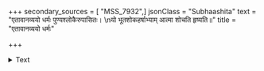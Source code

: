 +++
secondary_sources = [ "MSS_7932",]
jsonClass = "Subhaashita"
text = "एतावानव्ययो धर्मः पुण्यश्लोकैरुपासितः।  \nयो भूतशोकहर्षाभ्याम् आत्मा शोचति हृष्यति॥"
title = "एतावानव्ययो धर्मः"

+++

<details><summary>Text</summary>

एतावानव्ययो धर्मः पुण्यश्लोकैरुपासितः।  
यो भूतशोकहर्षाभ्याम् आत्मा शोचति हृष्यति॥
</details>
